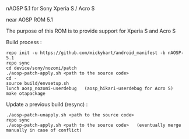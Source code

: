 nAOSP 5.1 for Sony Xperia S / Acro S

near AOSP ROM 5.1

The purpose of this ROM is to provide support for Xperia S and Acro S

Build process :

    repo init -u https://github.com/mickybart/android_manifest -b nAOSP-5.1
    repo sync
    cd device/sony/nozomi/patch
    ./aosp-patch-apply.sh <path to the source code>
    cd -
    source build/envsetup.sh
    lunch aosp_nozomi-userdebug   (aosp_hikari-userdebug for Acro S)
    make otapackage

Update a previous build (resync) :

    ./aosp-patch-unapply.sh <path to the source code>
    repo sync
    ./aosp-patch-apply.sh <path to the source code>   (eventually merge manually in case of conflict)

